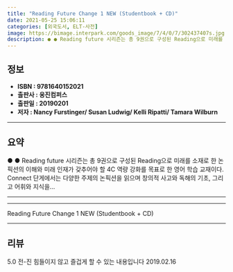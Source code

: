 ```yaml
---
title: "Reading Future Change 1 NEW (Studentbook + CD)"
date: 2021-05-25 15:06:11
categories: [외국도서, ELT-사전]
image: https://bimage.interpark.com/goods_image/7/4/0/7/302437407s.jpg
description: ● ● Reading future 시리즌는 총 9권으로 구성된 Reading으로 미래를 소재로 한 논픽션의 이해와 미래 인재가 갖추어야 할 4C 역량 강화를 목표로 한 영어 학습 교재이다. Connect 단게에서는 다양한 주제의 논픽션을 읽으며 창의적 사고와 독해의 기초, 그리고 어
---
```


## **정보**

- **ISBN : 9781640152021**
- **출판사 : 웅진컴퍼스**
- **출판일 : 20190201**
- **저자 : Nancy Furstinger/ Susan Ludwig/ Kelli Ripatti/ Tamara Wilburn**

------



## **요약**

●  ●  Reading future 시리즌는 총 9권으로 구성된 Reading으로 미래를 소재로 한 논픽션의 이해와 미래 인재가 갖추어야 할 4C 역량 강화를 목표로 한 영어 학습 교재이다. Connect 단게에서는 다양한 주제의 논픽션을 읽으며 창의적 사고와 독해의 기초, 그리고 어휘와 지식을... 

------



------


Reading Future Change 1 NEW (Studentbook + CD) 

------


## **리뷰** 

5.0 전-진 힘들이지 않고 즐겁게 할 수 있는 내용입니다 2019.02.16 <br/>